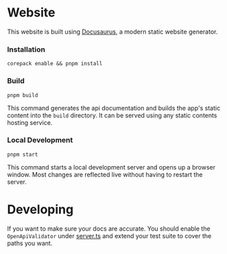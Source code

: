 # Website

This website is built using [Docusaurus](https://docusaurus.io/), a modern static website generator.

### Installation

```
corepack enable && pnpm install
```

### Build

```
pnpm build
```

This command generates the api documentation and builds the app's static content into the `build` directory. It can be served using any static contents hosting service.

### Local Development

```
pnpm start
```

This command starts a local development server and opens up a browser window. Most changes are reflected live without having to restart the server.


# Developing

If you want to make sure your docs are accurate. You should enable the `OpenApiValidator` under [server.ts](https://github.com/gnosispay/apps-monorepo/blob/7af307ac25dc52454a6ad80d7f67f708160f6467/apps/api/src/server.ts) and extend your test suite to cover the paths you want.